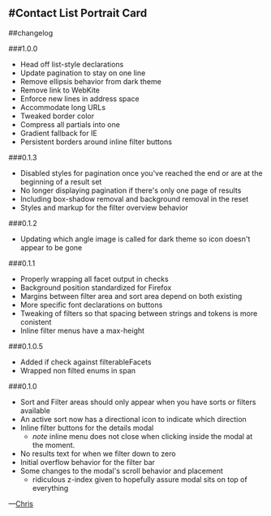 #Contact List Portrait Card
---
##changelog

###1.0.0

* Head off list-style declarations
* Update pagination to stay on one line
* Remove ellipsis behavior from dark theme
* Remove link to WebKite
* Enforce new lines in address space
* Accommodate long URLs
* Tweaked border color
* Compress all partials into one
* Gradient fallback for IE
* Persistent borders around inline filter buttons

###0.1.3

* Disabled styles for pagination once you've reached the end or are at the beginning of a result set
* No longer displaying pagination if there's only one page of results
* Including box-shadow removal and background removal in the reset
* Styles and markup for the filter overview behavior

###0.1.2

* Updating which angle image is called for dark theme so icon doesn't appear to be gone

###0.1.1

* Properly wrapping all facet output in checks
* Background position standardized for Firefox
* Margins between filter area and sort area depend on both existing
* More specific font declarations on buttons
* Tweaking of filters so that spacing between strings and tokens is more conistent
* Inline filter menus have a max-height

###0.1.0.5

* Added if check against filterableFacets
* Wrapped non filted enums in span

###0.1.0


* Sort and Filter areas should only appear when you have sorts or filters available
* An active sort now has a directional icon to indicate which direction
* Inline filter buttons for the details modal
	* _note_ inline menu does not close when clicking inside the modal at the moment. 
* No results text for when we filter down to zero
* Initial overflow behavior for the filter bar
* Some changes to the modal's scroll behavior and placement
  * ridiculous z-index given to hopefully assure modal sits on top of everything

—[Chris](mailto:chris@webkite.com)